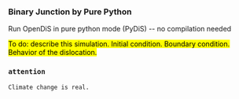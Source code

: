 ### Binary Junction by Pure Python
Run OpenDiS in pure python mode (PyDiS) -- no compilation needed

<mark>To do: describe this simulation.  Initial condition.  Boundary condition.  Behavior of the dislocation.
</mark>

### `attention`

```{attention}
Climate change is real.
```
